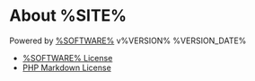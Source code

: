 # About %SITE%

Powered by [%SOFTWARE%](%SOFTWARE_URL%) v%VERSION% %VERSION_DATE%

* [%SOFTWARE% License](about/license)
* [PHP Markdown License](about/php-markdown-license)
